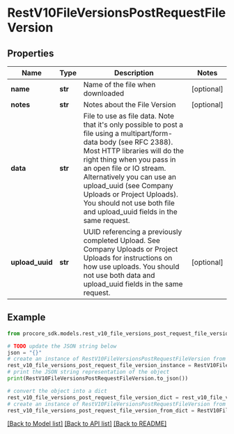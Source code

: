 # RestV10FileVersionsPostRequestFileVersion


## Properties

Name | Type | Description | Notes
------------ | ------------- | ------------- | -------------
**name** | **str** | Name of the file when downloaded | [optional] 
**notes** | **str** | Notes about the File Version | [optional] 
**data** | **str** | File to use as file data. Note that it&#39;s only possible to post a file using a multipart/form-data body (see RFC 2388). Most HTTP libraries will do the right thing when you pass in an open file or IO stream. Alternatively you can use an upload_uuid (see Company Uploads or Project Uploads). You should not use both file and upload_uuid fields in the same request. | 
**upload_uuid** | **str** | UUID referencing a previously completed Upload. See Company Uploads or Project Uploads for instructions on how use uploads. You should not use both data and upload_uuid fields in the same request. | [optional] 

## Example

```python
from procore_sdk.models.rest_v10_file_versions_post_request_file_version import RestV10FileVersionsPostRequestFileVersion

# TODO update the JSON string below
json = "{}"
# create an instance of RestV10FileVersionsPostRequestFileVersion from a JSON string
rest_v10_file_versions_post_request_file_version_instance = RestV10FileVersionsPostRequestFileVersion.from_json(json)
# print the JSON string representation of the object
print(RestV10FileVersionsPostRequestFileVersion.to_json())

# convert the object into a dict
rest_v10_file_versions_post_request_file_version_dict = rest_v10_file_versions_post_request_file_version_instance.to_dict()
# create an instance of RestV10FileVersionsPostRequestFileVersion from a dict
rest_v10_file_versions_post_request_file_version_from_dict = RestV10FileVersionsPostRequestFileVersion.from_dict(rest_v10_file_versions_post_request_file_version_dict)
```
[[Back to Model list]](../README.md#documentation-for-models) [[Back to API list]](../README.md#documentation-for-api-endpoints) [[Back to README]](../README.md)


